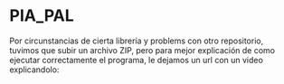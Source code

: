 # PIA_PAL
Por circunstancias de cierta librería y problems con otro repositorio, tuvimos que subir un archivo ZIP, pero para mejor explicación de como ejecutar correctamente el programa, le dejamos un url con un video explicandolo: 
